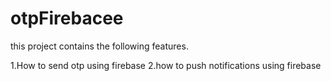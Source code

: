 # otpFirebacee


this project contains the following features.

1.How to send otp using firebase 
2.how to push notifications using firebase
